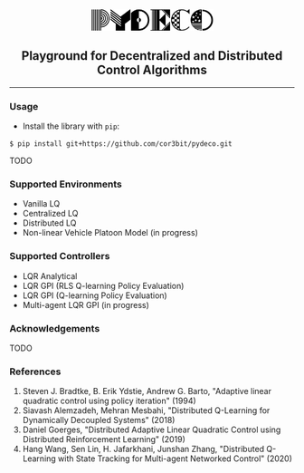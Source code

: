 <p align="center">
  <img width="215" height="38" src="./artifacts/logo2.png">
</p>

<h2 align='center'>Playground for Decentralized and Distributed Control Algorithms</h2>

----

### Usage

- Install the library with `pip`:

```
$ pip install git+https://github.com/cor3bit/pydeco.git
```

TODO



### Supported Environments

* Vanilla LQ
* Centralized LQ
* Distributed LQ
* Non-linear Vehicle Platoon Model (in progress)

### Supported Controllers

* LQR Analytical
* LQR GPI (RLS Q-learning Policy Evaluation)  
* LQR GPI (Q-learning Policy Evaluation)
* Multi-agent LQR GPI (in progress)


### Acknowledgements

TODO


### References

1. Steven J. Bradtke, B. Erik Ydstie, Andrew G. Barto, 
"Adaptive linear quadratic control using policy iteration" (1994)
2. Siavash Alemzadeh, Mehran Mesbahi, 
"Distributed Q-Learning for Dynamically Decoupled Systems" (2018)
3. Daniel Goerges, "Distributed Adaptive Linear Quadratic Control 
using Distributed Reinforcement Learning" (2019)
4. Hang Wang, Sen Lin, H. Jafarkhani, Junshan Zhang, "Distributed 
Q-Learning with State Tracking for Multi-agent Networked Control" (2020)